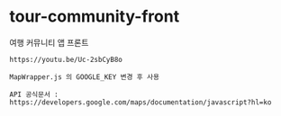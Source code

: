 # tour-community-front
여행 커뮤니티 앱 프론트
	
	https://youtu.be/Uc-2sbCyB8o
	
	MapWrapper.js 의 GOOGLE_KEY 변경 후 사용
	
	API 공식문서 : https://developers.google.com/maps/documentation/javascript?hl=ko
	

